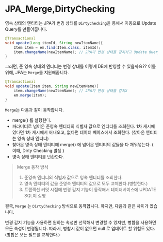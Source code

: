 # JPA_Merge,DirtyChecking

 영속 상태의 엔티티는 JPA가 변경 상태를 `DirtyChecking`을 통해서 자동으로 Update Query를 만들어줍니다. 

```java
@Transactional
void update(Long itemId, String newItemName){
    Item item = em.find(Item.class, itemId);
    item.changeName(newItemName); // JPA가 변경 상태를 감지하고 Update Query를 실행합니다.
}
```

 그러면, 준 영속 상태의 엔티티는 변경 상태를 어떻게 DB에 반영할 수 있을까요?? 이를 위해, JPA는 `Merge`를 지원해줍니다. 

```java
@Transactional
void update(Item item, String newItemName){
	item.changeName(newItemName); // JPA가 변경 상태를 감지X
    em.merge(item);
}
```

 `Merge`는 다음과 같이 동작합니다.

- merge() 를 실행한다.
- 파라미터로 넘어온 준영속 엔티티의 식별자 값으로 엔티티를 조회한다. 1차 캐시에 있다면 1차 캐시에서 꺼내오고, 없다면 데이터 베이스에서 조회한다.  (찾아온 엔티티는 영속 상태 엔티티)
- 찾아온 영속 상태 엔티티에 merge() 에 넘어온 엔티티의 값들을 다 채워넣는다. ( 이때, Dirty Checking 발생 )
- 영속 상태 엔티티를 반환한다.

> Merge 동작 방식
>
> 1. 준영속 엔티티의 식별자 값으로 영속 엔티티를 조회한다. 
> 2. 영속 엔티티의 값을 준영속 엔티티의 값으로 모두 교체한다.(병합한다.)
> 3. 트랜잭션 커밋 시점에 변경 감지 기능이 동작해서 데이터베이스에 UPDATE SQL이 실행

 결국, `Merge` 는 `DirtyChecking` 방식으로 동작합니다. 하지만, 다음과 같은 차이가 있습니다.

 변경 감지 기능을 사용하면 원하는 속성만 선택해서 변경할 수 있지만, 병합을 사용하면 모든 속성이 변경됩니다. 따라서, 병합시 값이 없으면 null 로 업데이트 할 위험도 있다. (병합은 모든 필드를 교체한다.)

